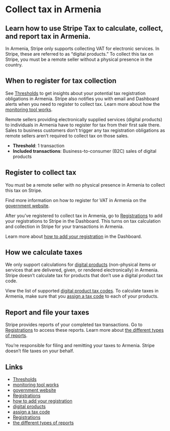 # Collect tax in Armenia

## Learn how to use Stripe Tax to calculate, collect, and report tax in Armenia.

In Armenia, Stripe only supports collecting VAT for electronic services. In
Stripe, these are referred to as “digital products.” To collect this tax on
Stripe, you must be a remote seller without a physical presence in the country.

## When to register for tax collection

See [Thresholds](https://dashboard.stripe.com/tax/thresholds) to get insights
about your potential tax registration obligations in Armenia. Stripe also
notifies you with email and Dashboard alerts when you need to register to
collect tax. Learn more about how the [monitoring tool
works](https://docs.stripe.com/tax/monitoring).

Remote sellers providing electronically supplied services (digital products) to
individuals in Armenia have to register for tax from their first sale there.
Sales to business customers don’t trigger any tax registration obligations as
remote sellers aren’t required to collect tax on those sales.

- **Threshold**: 1 transaction
- **Included transactions**: Business-to-consumer (B2C) sales of digital
products

## Register to collect tax

You must be a remote seller with no physical presence in Armenia to collect this
tax on Stripe.

Find more information on how to register for VAT in Armenia on the [government
website](https://file-online.taxservice.am/pages/evatuser/evatUser.jsf).

After you’ve registered to collect tax in Armenia, go to
[Registrations](https://dashboard.stripe.com/tax/registrations?location=am) to
add your registrations to Stripe in the Dashboard. This turns on tax calculation
and collection in Stripe for your transactions in Armenia.

Learn more about [how to add your
registration](https://docs.stripe.com/tax/registering#track-your-registrations-in-the-tax-dashboard)
in the Dashboard.

## How we calculate taxes

We only support calculations for [digital
products](https://docs.stripe.com/tax/tax-codes?type=digital) (non-physical
items or services that are delivered, given, or rendered electronically) in
Armenia. Stripe doesn’t calculate tax for products that don’t use a digital
product tax code.

View the list of supported [digital product tax
codes](https://docs.stripe.com/tax/tax-codes?type=digital). To calculate taxes
in Armenia, make sure that you [assign a tax
code](https://docs.stripe.com/tax/products-prices-tax-codes-tax-behavior#tax-code-on-product)
to each of your products.

## Report and file your taxes

Stripe provides reports of your completed tax transactions. Go to
[Registrations](https://dashboard.stripe.com/tax/registrations) to access these
reports. Learn more about [the different types of
reports](https://docs.stripe.com/tax/reports).

You’re responsible for filing and remitting your taxes to Armenia. Stripe
doesn’t file taxes on your behalf.

## Links

- [Thresholds](https://dashboard.stripe.com/tax/thresholds)
- [monitoring tool works](https://docs.stripe.com/tax/monitoring)
- [government
website](https://file-online.taxservice.am/pages/evatuser/evatUser.jsf)
- [Registrations](https://dashboard.stripe.com/tax/registrations?location=am)
- [how to add your
registration](https://docs.stripe.com/tax/registering#track-your-registrations-in-the-tax-dashboard)
- [digital products](https://docs.stripe.com/tax/tax-codes?type=digital)
- [assign a tax
code](https://docs.stripe.com/tax/products-prices-tax-codes-tax-behavior#tax-code-on-product)
- [Registrations](https://dashboard.stripe.com/tax/registrations)
- [the different types of reports](https://docs.stripe.com/tax/reports)